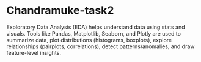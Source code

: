 # Chandramuke-task2
Exploratory Data Analysis (EDA) helps understand data using stats and visuals. Tools like Pandas, Matplotlib, Seaborn, and Plotly are used to summarize data, plot distributions (histograms, boxplots), explore relationships (pairplots, correlations), detect patterns/anomalies, and draw feature-level insights.
